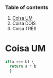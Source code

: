 ### Table of contents

1. [Coisa UM](https://github.com/Bruno-BarrosBM/TestesGit/new/master#coisa-um)
2. Coisa DOIS
3. Coisa TRÊS

# Coisa UM

```javascript
if(a === b) {
  return a * b
  }
```
